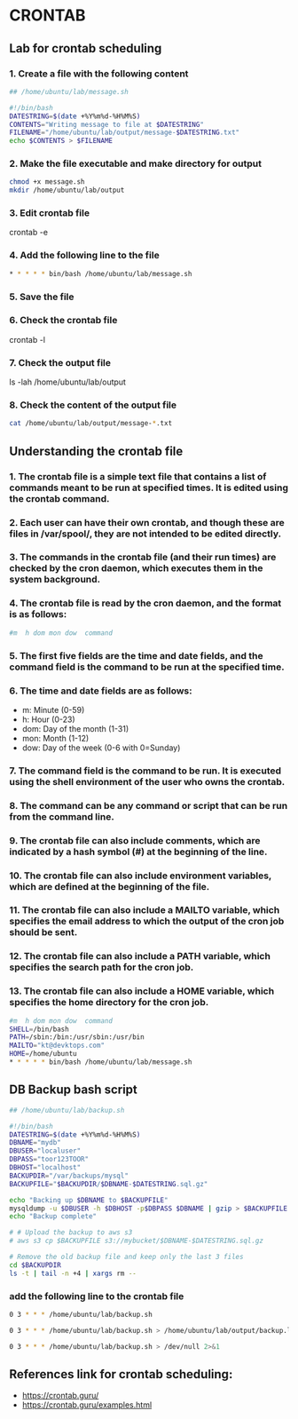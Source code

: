 # CRONTAB

## Lab for crontab scheduling

### 1. Create a file with the following content
```bash
## /home/ubuntu/lab/message.sh

#!/bin/bash
DATESTRING=$(date +%Y%m%d-%H%M%S)
CONTENTS="Writing message to file at $DATESTRING"
FILENAME="/home/ubuntu/lab/output/message-$DATESTRING.txt"
echo $CONTENTS > $FILENAME
```

### 2. Make the file executable and make directory for output
```bash
chmod +x message.sh
mkdir /home/ubuntu/lab/output
```

### 3. Edit crontab file
crontab -e

### 4. Add the following line to the file
```bash
* * * * * bin/bash /home/ubuntu/lab/message.sh
```

### 5. Save the file

### 6. Check the crontab file
crontab -l

### 7. Check the output file
ls -lah /home/ubuntu/lab/output

### 8. Check the content of the output file
```bash
cat /home/ubuntu/lab/output/message-*.txt
```

## Understanding the crontab file

### 1. The crontab file is a simple text file that contains a list of commands meant to be run at specified times. It is edited using the crontab command.

### 2. Each user can have their own crontab, and though these are files in /var/spool/, they are not intended to be edited directly.

### 3. The commands in the crontab file (and their run times) are checked by the cron daemon, which executes them in the system background.

### 4. The crontab file is read by the cron daemon, and the format is as follows:
```bash
#m  h dom mon dow  command
```
### 5. The first five fields are the time and date fields, and the command field is the command to be run at the specified time.

### 6. The time and date fields are as follows:
- m: Minute (0-59)
- h: Hour (0-23)
- dom: Day of the month (1-31)
- mon: Month (1-12)
- dow: Day of the week (0-6 with 0=Sunday)

### 7. The command field is the command to be run. It is executed using the shell environment of the user who owns the crontab.

### 8. The command can be any command or script that can be run from the command line.

### 9. The crontab file can also include comments, which are indicated by a hash symbol (#) at the beginning of the line.

### 10. The crontab file can also include environment variables, which are defined at the beginning of the file.



### 11. The crontab file can also include a MAILTO variable, which specifies the email address to which the output of the cron job should be sent.

### 12. The crontab file can also include a PATH variable, which specifies the search path for the cron job.

### 13. The crontab file can also include a HOME variable, which specifies the home directory for the cron job.

```bash
#m  h dom mon dow  command
SHELL=/bin/bash
PATH=/sbin:/bin:/usr/sbin:/usr/bin
MAILTO="kt@devktops.com"
HOME=/home/ubuntu
* * * * * bin/bash /home/ubuntu/lab/message.sh
```

## DB Backup bash script
```bash
## /home/ubuntu/lab/backup.sh

#!/bin/bash
DATESTRING=$(date +%Y%m%d-%H%M%S)
DBNAME="mydb"
DBUSER="localuser"
DBPASS="toor123TOOR"
DBHOST="localhost"
BACKUPDIR="/var/backups/mysql"
BACKUPFILE="$BACKUPDIR/$DBNAME-$DATESTRING.sql.gz"

echo "Backing up $DBNAME to $BACKUPFILE"
mysqldump -u $DBUSER -h $DBHOST -p$DBPASS $DBNAME | gzip > $BACKUPFILE
echo "Backup complete"

# # Upload the backup to aws s3
# aws s3 cp $BACKUPFILE s3://mybucket/$DBNAME-$DATESTRING.sql.gz

# Remove the old backup file and keep only the last 3 files
cd $BACKUPDIR
ls -t | tail -n +4 | xargs rm --
```

### add the following line to the crontab file
```bash
0 3 * * * /home/ubuntu/lab/backup.sh

0 3 * * * /home/ubuntu/lab/backup.sh > /home/ubuntu/lab/output/backup.log 2>&1

0 3 * * * /home/ubuntu/lab/backup.sh > /dev/null 2>&1
```

## References link for crontab scheduling:
- https://crontab.guru/
- https://crontab.guru/examples.html